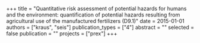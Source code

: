 +++
title = "Quantitative risk assessment of potential hazards for humans and  the  environment:  quantification  of  potential  hazards resulting from agricultural use of the manufactured fertilizers (D9.1)"
date = 2015-01-01
authors = ["kraus", "seis"]
publication_types = ["4"]
abstract = ""
selected = false
publication = ""
projects = ["prex"]
+++

